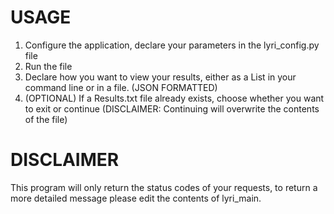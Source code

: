 # USAGE

1. Configure the application, declare your parameters in the lyri_config.py file
2. Run the file
3. Declare how you want to view your results, either as a List in your command line or in a file. (JSON FORMATTED)
4. (OPTIONAL) If a Results.txt file already exists, choose whether you want to exit or continue (DISCLAIMER: Continuing will overwrite the contents of the file)

# DISCLAIMER

This program will only return the status codes of your requests, to return a more detailed message please edit the contents of lyri_main.